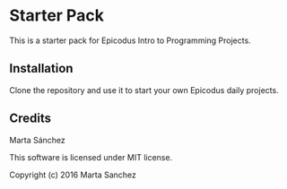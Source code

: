 # Starter Pack

This is a starter pack for Epicodus Intro to Programming Projects.

## Installation

Clone the repository and use it to start your own Epicodus daily projects. 

## Credits

Marta Sánchez

This software is licensed under MIT license.

Copyright (c) 2016 Marta Sanchez
